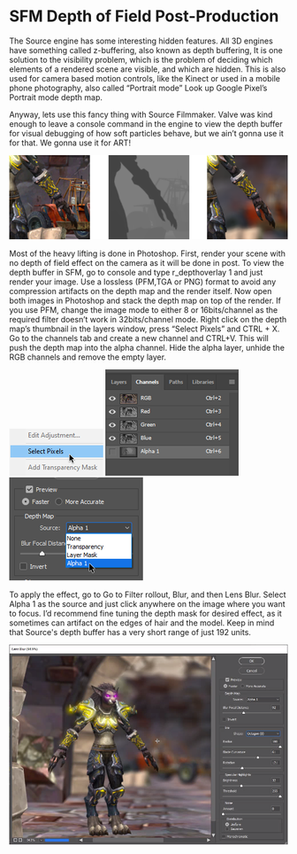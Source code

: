# SFM Depth of Field Post-Production
The Source engine has some interesting hidden features.  All 3D engines have something called z-buffering,
 also known as depth buffering, It is one solution to the visibility problem, which is the problem of deciding which elements of a 
rendered scene are visible, and which are hidden. This is also used for camera based motion controls, like the Kinect or used in
a mobile phone photography, also called “Portrait mode” Look up Google Pixel’s Portrait mode depth map.


Anyway, lets use this fancy thing with Source Filmmaker. Valve was kind enough to leave a console command in the engine to view
the depth buffer for visual debugging of how soft particles behave, but we ain’t gonna use it for that. We gonna use it for ART!

![](/img/showcase.png)

Most of the heavy lifting is done in Photoshop. First, render your scene with no depth of field effect on the camera as it will be
done in post. To view the depth buffer in SFM, go to console and type r_depthoverlay 1 and just render your image.
 Use a lossless (PFM,TGA or PNG) format to avoid any compression artifacts on the depth map and the render itself. Now open both
images in Photoshop and stack the depth map on top of the render. If you use PFM, change the image mode to either 8 or 
16bits/channel as the required filter doesn’t work in 32bits/channel mode.  Right click on the depth map’s thumbnail in the layers
window, press “Select Pixels” and CTRL + X. Go to the channels tab and create a new channel and CTRL+V. This will push the depth
map into the alpha channel. Hide the alpha layer, unhide the RGB channels and remove the empty layer.

![](/img/a90165.png) ![](/img/Photoshop_2019-10-20_06-19-49.png) ![](/img/Photoshop_2019-10-20_06-21-07.png)


To apply the effect, go to Go to Filter rollout, Blur, and then Lens Blur. Select Alpha 1 as the source and just click anywhere on the 
image where you want to focus. I’d recommend fine tuning the depth mask for desired effect, as it sometimes can artifact
on the edges of hair and the model. Keep in mind that Source's depth buffer has a very short range of just 192 units.

![](/img/chrome_2019-10-20_06-23-40.png)



